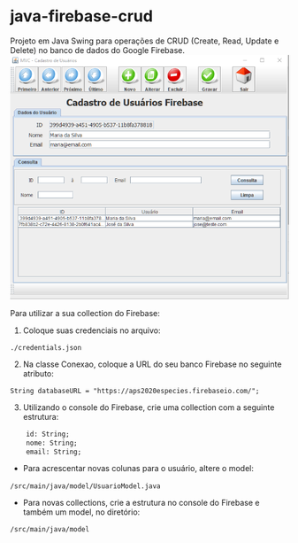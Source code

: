 # java-firebase-crud
Projeto em Java Swing para operações de CRUD (Create, Read, Update e Delete) no banco de dados do Google Firebase.
 ![](./tela.PNG)

Para utilizar a sua collection do Firebase:

1) Coloque suas credenciais no arquivo:
```
./credentials.json
```

2) Na classe Conexao, coloque a URL do seu banco Firebase no seguinte atributo:
```
String databaseURL = "https://aps2020especies.firebaseio.com/";
```

3) Utilizando o console do Firebase, crie uma collection com a seguinte estrutura:
```
    id: String;
    nome: String;
    email: String;
```    

* Para acrescentar novas colunas para o usuário, altere o model:

```/src/main/java/model/UsuarioModel.java```

* Para novas collections, crie a estrutura no console do Firebase e também um model, no diretório:
```
/src/main/java/model
```
